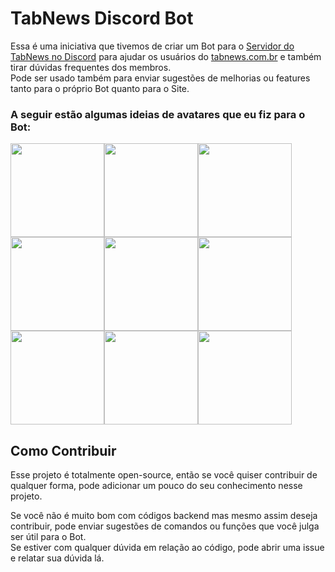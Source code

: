 # TabNews Discord Bot

Essa é uma iniciativa que tivemos de criar um Bot para o [Servidor do TabNews no Discord](https://discord.gg/Sj7kE4ZF) para ajudar os usuários do [tabnews.com.br](https://tabnews.com.br) e também tirar dúvidas frequentes dos membros.<br>
Pode ser usado também para enviar sugestões de melhorias ou features tanto para o próprio Bot quanto para o Site.

### A seguir estão algumas ideias de avatares que eu fiz para o Bot:

<img src="https://i.imgur.com/a0RyvAR.png" width="150"><img src="https://i.imgur.com/WiwUipE.png" width="150"><img src="https://i.imgur.com/g8VXTEr.png" width="150"><br>
<img src="https://i.imgur.com/3RdnBQX.png" width="150"><img src="https://i.imgur.com/0ju8gK3.png" width="150"><img src="https://i.imgur.com/U2RuCxH.png" width="150"><br>
<img src="https://i.imgur.com/OVxPRrx.png" width="150"><img src="https://i.imgur.com/AfDy31e.png" width="150"><img src="https://i.imgur.com/D0Yz3Bw.png" width="150">

## Como Contribuir

Esse projeto é totalmente open-source, então se você quiser contribuir de qualquer forma, pode adicionar um pouco do seu conhecimento nesse projeto.

Se você não é muito bom com códigos backend mas mesmo assim deseja contribuir, pode enviar sugestões de comandos ou funções que você julga ser útil para o Bot.<br>
Se estiver com qualquer dúvida em relação ao código, pode abrir uma issue e relatar sua dúvida lá.

